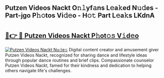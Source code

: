 ## Putzen Videos Nackt O𝚗𝚕yf𝚊ns L𝚎a𝚔ed N𝚞𝚍es - Part-jgo P𝚑𝚘tos Vi𝚍𝚎o - H𝚘𝚝 Part L𝚎a𝚔s LKdnA

# <h2><a href="http://kf5vwuw.oniu.top/?m=Putzen+Videos+Nackt">🔗👉 🔴 Putzen Videos Nackt P𝚑ot𝚘𝚜 V𝚒d𝚎o</a></h2>

[![Putzen Videos Nackt Nu𝚍e𝚜](https://i.imgur.com/0qMVB7G.gif)](http://kf5vwuw.oniu.top/?m=Putzen+Videos+Nackt)
Digital content creator and amusement giver Putzen Videos Nackt, recognized for sharing dance and lifestyle ideas through popular dance routines and brief clips. Compassionate counselor Putzen Videos Nackt, famed for their kindness and dedication to helping others navigate life's challenges.  
